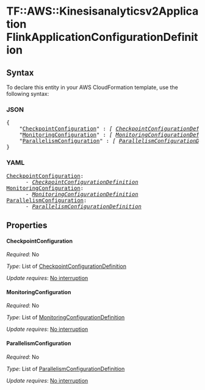 # TF::AWS::Kinesisanalyticsv2Application FlinkApplicationConfigurationDefinition

## Syntax

To declare this entity in your AWS CloudFormation template, use the following syntax:

### JSON

<pre>
{
    "<a href="#checkpointconfiguration" title="CheckpointConfiguration">CheckpointConfiguration</a>" : <i>[ <a href="checkpointconfigurationdefinition.md">CheckpointConfigurationDefinition</a>, ... ]</i>,
    "<a href="#monitoringconfiguration" title="MonitoringConfiguration">MonitoringConfiguration</a>" : <i>[ <a href="monitoringconfigurationdefinition.md">MonitoringConfigurationDefinition</a>, ... ]</i>,
    "<a href="#parallelismconfiguration" title="ParallelismConfiguration">ParallelismConfiguration</a>" : <i>[ <a href="parallelismconfigurationdefinition.md">ParallelismConfigurationDefinition</a>, ... ]</i>
}
</pre>

### YAML

<pre>
<a href="#checkpointconfiguration" title="CheckpointConfiguration">CheckpointConfiguration</a>: <i>
      - <a href="checkpointconfigurationdefinition.md">CheckpointConfigurationDefinition</a></i>
<a href="#monitoringconfiguration" title="MonitoringConfiguration">MonitoringConfiguration</a>: <i>
      - <a href="monitoringconfigurationdefinition.md">MonitoringConfigurationDefinition</a></i>
<a href="#parallelismconfiguration" title="ParallelismConfiguration">ParallelismConfiguration</a>: <i>
      - <a href="parallelismconfigurationdefinition.md">ParallelismConfigurationDefinition</a></i>
</pre>

## Properties

#### CheckpointConfiguration

_Required_: No

_Type_: List of <a href="checkpointconfigurationdefinition.md">CheckpointConfigurationDefinition</a>

_Update requires_: [No interruption](https://docs.aws.amazon.com/AWSCloudFormation/latest/UserGuide/using-cfn-updating-stacks-update-behaviors.html#update-no-interrupt)

#### MonitoringConfiguration

_Required_: No

_Type_: List of <a href="monitoringconfigurationdefinition.md">MonitoringConfigurationDefinition</a>

_Update requires_: [No interruption](https://docs.aws.amazon.com/AWSCloudFormation/latest/UserGuide/using-cfn-updating-stacks-update-behaviors.html#update-no-interrupt)

#### ParallelismConfiguration

_Required_: No

_Type_: List of <a href="parallelismconfigurationdefinition.md">ParallelismConfigurationDefinition</a>

_Update requires_: [No interruption](https://docs.aws.amazon.com/AWSCloudFormation/latest/UserGuide/using-cfn-updating-stacks-update-behaviors.html#update-no-interrupt)

